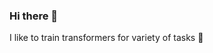 ### Hi there 👋
I like to train transformers for variety of tasks 🤔

<!-- <a href="https://github.com/nikkothari22">
  <img height="180em" src="https://github-readme-stats.vercel.app/api?username=jayeshthk&theme=dark&show_icons=true" />
  <img height="180em" src="https://github-readme-stats.vercel.app/api/top-langs/?username=jayeshthk&theme=dark&layout=compact" />
</a> -->
